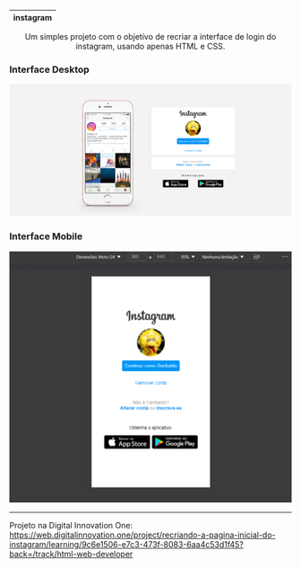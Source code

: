 <div align="center">
  
  instagram |
  :---------------------------------------------------------------------------------------------------------:|
  Um simples projeto com o objetivo de recriar a interface de login do instagram, usando apenas HTML e CSS.

</div>

### Interface Desktop
  ![desktop page](https://raw.githubusercontent.com/Edssaac/instagram/main/view/desktop.png)

### Interface Mobile
  ![mobile page](https://raw.githubusercontent.com/Edssaac/instagram/main/view/smartphone.png)

---

Projeto na Digital Innovation One: <br>
https://web.digitalinnovation.one/project/recriando-a-pagina-inicial-do-instagram/learning/9c6e1506-e7c3-473f-8083-6aa4c53d1f45?back=/track/html-web-developer
